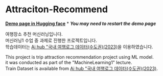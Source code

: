 # Attraciton-Recommend

**[Demo page in Hugging face](https://huggingface.co/spaces/SSeungP/TripRecommendation)**
\* ***You may need to restart the demo page***  
  
여행장소 추천 머신러닝입니다.  
머신러닝1 수업 중 과제로 진행한 프로젝트입니다.  
학습데이터는 [Ai hub "국내 여행로그 데이터(수도권)(2023)](https://www.aihub.or.kr/aihubdata/data/view.do?currMenu=115&topMenu=100&aihubDataSe=data&dataSetSn=71776)을 이용하였습니다.  
  
This project is trip attraction recommendation project using ML model.  
it was conducted as part of the "MachineLearning1" lecture.  
Train Dataset is available from [Ai hub "국내 여행로그 데이터(수도권)(2023)](https://www.aihub.or.kr/aihubdata/data/view.do?currMenu=115&topMenu=100&aihubDataSe=data&dataSetSn=71776).
